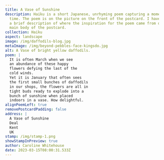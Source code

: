 ```yaml
---
title: A Vase of Sunshine
description: Haiku is a short Japanese, unrhyming poem capturing a moment in
  time. The poem is on the picture on the front of the postcard. I have written
  a brief description of where the inspiration for the poem came from on the
  main body of the postcard.
collection: Haiku
aspect: landscape
image: /img/daffodils-blog.jpg
metaImage: /img/beyond-pebbles-face-kingsdo.jpg
alt: A Vase of bright yellow daffodils.
poem: |
  It is often March when we see 
  an abundance of these happy 
  flowers defying the last of the 
  cold winds. 
  Yet it is January that often sees 
  the first small bunches of daffodils
  in our shops, the flowers are all in 
  tight buds ready to explode into a 
  bunch of sunshine when placed
  indoors in a vase. How delightful.
alignPoemLeft: true
removePostcardPadding: false
address: |
  A Vase of Sunshine
  Deal
  Kent
  UK
stamp: /img/stamp-1.png
showStampInPreview: true
author: Caroline Whitehouse
date: 2023-03-15T08:00:31.533Z
---
```

